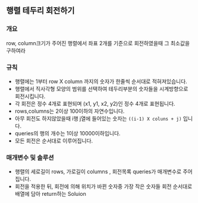 행렬 테두리 회전하기
-----
### 개요
row, column크기가 주어진 행렬에서 좌표 2개를 기준으로 회전하였을때 그 최소값을  구하여라
### 규칙
+ 행렬에는 1부터 row X column 까지의 숫자가 한줄씩 순서대로 적혀져있습니다.
+ 행렬에서 직사각형 모양의 범위를 선택하여 테두리부분의 숫자들을 시계방향으로 회전시킵니다.
+ 각 회전은 정수 4개로 표현되며 (x1, y1, x2, y2)인 정수 4개로 표현됩니다.
+ rows,columns는 2이상 100이하의 자연수입니다.
+ 아무 회전도 하지않았을때 i행 j열에 들어있는 숫자는 ```((i-1) X coluns + j)``` 입니다.
+ queries의 행의 개수는 1이상 10000이하입니다.
+ 모든 회전은 순서대로 이루어집니다.
### 매개변수 및 솔루션
+ 행렬의 세로길이 rows, 가로길이 columns , 회전목록 queries가 매개변수로 주어집니다.
+ 회전을 적용한 뒤, 회전에 의해 위치가 바뀐 숫자중 가장 작은 숫자들 회전 순서대로 배열에 담아 return하는 Soluion